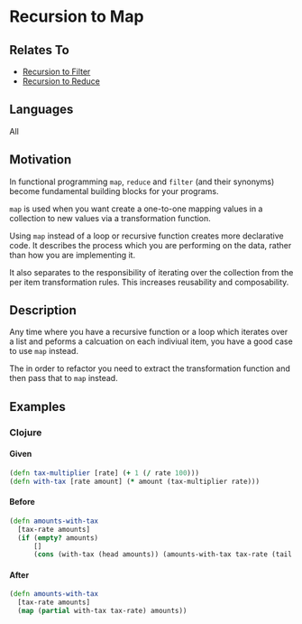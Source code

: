 # Recursion to Map

## Relates To

* [Recursion to Filter](recursion-to-filter.md)
* [Recursion to Reduce](recursion-to-reduce.md)

## Languages

All

## Motivation

In functional programming `map`, `reduce` and `filter` (and their synonyms)
become fundamental building blocks for your programs.

`map` is used when you want create a one-to-one mapping values in a collection
to new values via a transformation function.

Using `map` instead of a loop or recursive function creates more declarative
code. It describes the process which you are performing on the data, rather
than how you are implementing it.

It also separates to the responsibility of iterating over the collection from
the per item transformation rules. This increases reusability and
composability.

## Description

Any time where you have a recursive function or a loop which iterates over a
list and peforms a calcuation on each indiviual item, you have a good case to
use `map` instead.

The in order to refactor you need to extract the transformation function and
then pass that to `map` instead.

## Examples

### Clojure

#### Given

```clojure
(defn tax-multiplier [rate] (+ 1 (/ rate 100)))
(defn with-tax [rate amount] (* amount (tax-multiplier rate)))
```

#### Before

```clojure
(defn amounts-with-tax
  [tax-rate amounts]
  (if (empty? amounts)
      []
      (cons (with-tax (head amounts)) (amounts-with-tax tax-rate (tail amounts)))))
```

#### After

```clojure
(defn amounts-with-tax
  [tax-rate amounts]
  (map (partial with-tax tax-rate) amounts))
```
